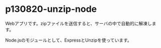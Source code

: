 p130820-unzip-node
==================

Webアプリです。zipファイルを送信すると、サーバの中で自動的に解凍します。

Node.jsのモジュールとして、ExpressとUnzipを使っています。
